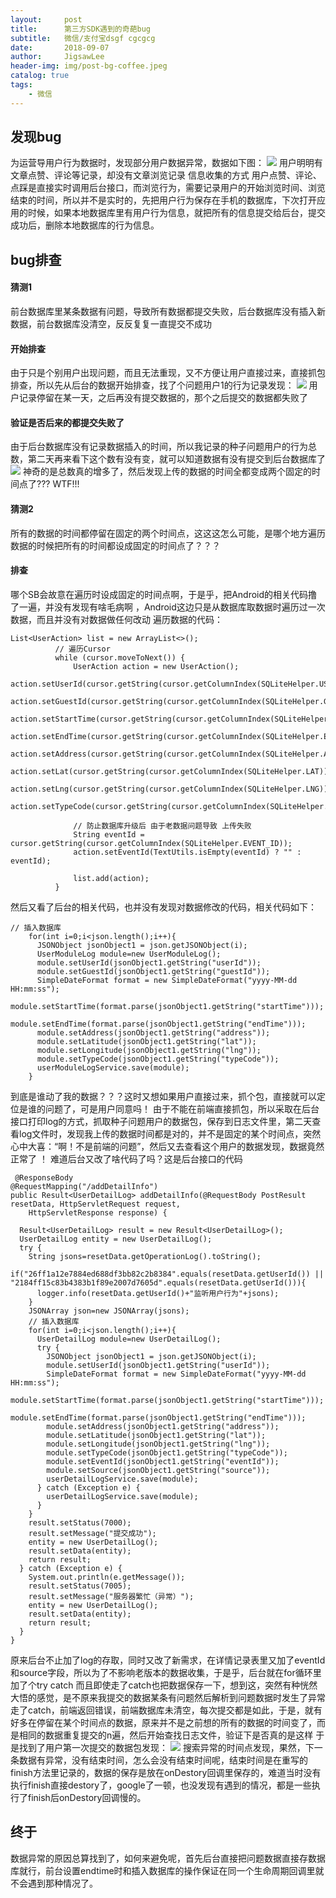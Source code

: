 ```yaml
---
layout:     post
title:      第三方SDK遇到的奇葩bug
subtitle:   微信/支付宝dsgf cgcgcg
date:       2018-09-07
author:     JigsawLee
header-img: img/post-bg-coffee.jpeg
catalog: true
tags:
    - 微信
---
```


## 发现bug
  为运营导用户行为数据时，发现部分用户数据异常，数据如下图：
  ![](/img/bug.png)
  用户明明有文章点赞、评论等记录，却没有文章浏览记录
  信息收集的方式
  用户点赞、评论、点踩是直接实时调用后台接口，而浏览行为，需要记录用户的开始浏览时间、浏览结束的时间，所以并不是实时的，先把用户行为保存在手机的数据库，下次打开应用的时候，如果本地数据库里有用户行为信息，就把所有的信息提交给后台，提交成功后，删除本地数据库的行为信息。
## bug排查
#### 猜测1
  前台数据库里某条数据有问题，导致所有数据都提交失败，后台数据库没有插入新数据，前台数据库没清空，反反复复一直提交不成功
#### 开始排查
  由于只是个别用户出现问题，而且无法重现，又不方便让用户直接过来，直接抓包排查，所以先从后台的数据开始排查，找了个问题用户1的行为记录发现：
  ![](/img/bug_1.png)
  用户记录停留在某一天，之后再没有提交数据的，那个之后提交的数据都失败了
#### 验证是否后来的都提交失败了
  由于后台数据库没有记录数据插入的时间，所以我记录的种子问题用户的行为总数，第二天再来看下这个数有没有变，就可以知道数据有没有提交到后台数据库了
  ![](/img/bug_2.png)
  神奇的是总数真的增多了，然后发现上传的数据的时间全都变成两个固定的时间点了??? WTF!!!
#### 猜测2
  所有的数据的时间都停留在固定的两个时间点，这这这怎么可能，是哪个地方遍历数据的时候把所有的时间都设成固定的时间点了？？？
#### 排查
  哪个SB会故意在遍历时设成固定的时间点啊，于是乎，把Android的相关代码撸了一遍，并没有发现有啥毛病啊 ，Android这边只是从数据库取数据时遍历过一次数据，而且并没有对数据做任何改动
  遍历数据的代码：
  ```
  List<UserAction> list = new ArrayList<>();
            // 遍历Cursor
            while (cursor.moveToNext()) {
                UserAction action = new UserAction();
                action.setUserId(cursor.getString(cursor.getColumnIndex(SQLiteHelper.USER_ID)));
                action.setGuestId(cursor.getString(cursor.getColumnIndex(SQLiteHelper.GUEST_ID)));
                action.setStartTime(cursor.getString(cursor.getColumnIndex(SQLiteHelper.START_TIME)));
                action.setEndTime(cursor.getString(cursor.getColumnIndex(SQLiteHelper.END_TIME)));
                action.setAddress(cursor.getString(cursor.getColumnIndex(SQLiteHelper.ADDRESS)));
                action.setLat(cursor.getString(cursor.getColumnIndex(SQLiteHelper.LAT)));
                action.setLng(cursor.getString(cursor.getColumnIndex(SQLiteHelper.LNG)));
                action.setTypeCode(cursor.getString(cursor.getColumnIndex(SQLiteHelper.TYPE_CODE)));

                // 防止数据库升级后 由于老数据问题导致 上传失败
                String eventId = cursor.getString(cursor.getColumnIndex(SQLiteHelper.EVENT_ID));
                action.setEventId(TextUtils.isEmpty(eventId) ? "" : eventId);

                list.add(action);
            }
  ```
  然后又看了后台的相关代码，也并没有发现对数据修改的代码，相关代码如下：
  ```
  // 插入数据库
      for(int i=0;i<json.length();i++){
        JSONObject jsonObject1 = json.getJSONObject(i);
        UserModuleLog module=new UserModuleLog();
        module.setUserId(jsonObject1.getString("userId"));
        module.setGuestId(jsonObject1.getString("guestId"));
        SimpleDateFormat format = new SimpleDateFormat("yyyy-MM-dd HH:mm:ss");
        module.setStartTime(format.parse(jsonObject1.getString("startTime")));
        module.setEndTime(format.parse(jsonObject1.getString("endTime")));
        module.setAddress(jsonObject1.getString("address"));
        module.setLatitude(jsonObject1.getString("lat"));
        module.setLongitude(jsonObject1.getString("lng"));
        module.setTypeCode(jsonObject1.getString("typeCode"));
        userModuleLogService.save(module);
      }
  ```
  到底是谁动了我的数据？？？这时又想如果用户直接过来，抓个包，直接就可以定位是谁的问题了，可是用户同意吗！
  由于不能在前端直接抓包，所以采取在后台接口打印log的方式，抓取种子问题用户的数据包，保存到日志文件里，第二天查看log文件时，发现我上传的数据时间都是对的，并不是固定的某个时间点，突然心中大喜：“啊！不是前端的问题”，然后又去查看这个用户的数据发现，数据竟然正常了
  ！[](/img/bug_3.png)
  难道后台又改了啥代码了吗？这是后台接口的代码
  ```
   @ResponseBody
  @RequestMapping("/addDetailInfo")
  public Result<UserDetailLog> addDetailInfo(@RequestBody PostResult resetData, HttpServletRequest request,
      HttpServletResponse response) {

    Result<UserDetailLog> result = new Result<UserDetailLog>();
    UserDetailLog entity = new UserDetailLog();
    try {      
      String jsons=resetData.getOperationLog().toString();
      if("26ff1a12e7884ed688df3bb82c2b8384".equals(resetData.getUserId()) || "2184ff15c83b4383b1f89e2007d7605d".equals(resetData.getUserId())){
        logger.info(resetData.getUserId()+"监听用户行为"+jsons);
      }
      JSONArray json=new JSONArray(jsons);  
      // 插入数据库
      for(int i=0;i<json.length();i++){ 
        UserDetailLog module=new UserDetailLog();
        try {
          JSONObject jsonObject1 = json.getJSONObject(i);         
          module.setUserId(jsonObject1.getString("userId"));
          SimpleDateFormat format = new SimpleDateFormat("yyyy-MM-dd HH:mm:ss");
          module.setStartTime(format.parse(jsonObject1.getString("startTime")));
          module.setEndTime(format.parse(jsonObject1.getString("endTime")));
          module.setAddress(jsonObject1.getString("address"));
          module.setLatitude(jsonObject1.getString("lat"));
          module.setLongitude(jsonObject1.getString("lng"));
          module.setTypeCode(jsonObject1.getString("typeCode"));
          module.setEventId(jsonObject1.getString("eventId"));
          module.setSource(jsonObject1.getString("source"));
          userDetailLogService.save(module);
        } catch (Exception e) {
          userDetailLogService.save(module);
        }
      }     
      result.setStatus(7000);
      result.setMessage("提交成功");
      entity = new UserDetailLog();
      result.setData(entity);
      return result;
    } catch (Exception e) { 
      System.out.println(e.getMessage());
      result.setStatus(7005);
      result.setMessage("服务器繁忙（异常）");
      entity = new UserDetailLog();
      result.setData(entity);
      return result;
    }
  }
  ```
  原来后台不止加了log的存取，同时又改了新需求，在详情记录表里又加了eventId和source字段，所以为了不影响老版本的数据收集，于是乎，后台就在for循环里加了个try catch 而且即使走了catch也把数据保存一下，想到这，突然有种恍然大悟的感觉，是不原来我提交的数据某条有问题然后解析到问题数据时发生了异常走了catch，前端返回错误，前端数据库未清空，每次提交都是如此，于是，就有好多在停留在某个时间点的数据，原来并不是之前想的所有的数据的时间变了，而是相同的数据重复提交的n遍，然后开始查找日志文件，验证下是否真的是这样
  于是找到了用户第一次提交的数据包发现：
  ![](/img/bug_4.png)
  搜索异常的时间点发现，果然，下一条数据有异常，没有结束时间，怎么会没有结束时间呢，结束时间是在重写的finish方法里记录的，数据的保存是放在onDestory回调里保存的，难道当时没有执行finish直接destory了，google了一顿，也没发现有遇到的情况，都是一些执行了finish后onDestory回调慢的。
## 终于
  数据异常的原因总算找到了，如何来避免呢，首先后台直接把问题数据直接存数据库就行，前台设置endtime时和插入数据库的操作保证在同一个生命周期回调里就不会遇到那种情况了。

